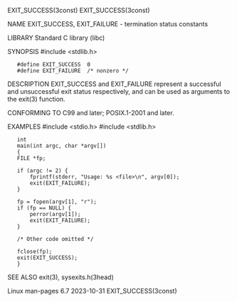 EXIT_SUCCESS(3const)															  EXIT_SUCCESS(3const)

NAME
       EXIT_SUCCESS, EXIT_FAILURE - termination status constants

LIBRARY
       Standard C library (libc)

SYNOPSIS
       #include <stdlib.h>

       #define EXIT_SUCCESS  0
       #define EXIT_FAILURE  /* nonzero */

DESCRIPTION
       EXIT_SUCCESS and EXIT_FAILURE represent a successful and unsuccessful exit status respectively, and can be used as arguments to the exit(3) function.

CONFORMING TO
       C99 and later; POSIX.1-2001 and later.

EXAMPLES
       #include <stdio.h>
       #include <stdlib.h>

       int
       main(int argc, char *argv[])
       {
	   FILE *fp;

	   if (argc != 2) {
	       fprintf(stderr, "Usage: %s <file>\n", argv[0]);
	       exit(EXIT_FAILURE);
	   }

	   fp = fopen(argv[1], "r");
	   if (fp == NULL) {
	       perror(argv[1]);
	       exit(EXIT_FAILURE);
	   }

	   /* Other code omitted */

	   fclose(fp);
	   exit(EXIT_SUCCESS);
       }

SEE ALSO
       exit(3), sysexits.h(3head)

Linux man-pages 6.7							  2023-10-31							  EXIT_SUCCESS(3const)
